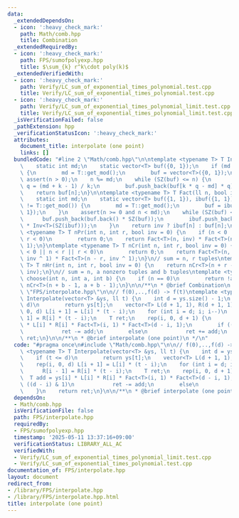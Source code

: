 ```yaml
---
data:
  _extendedDependsOn:
  - icon: ':heavy_check_mark:'
    path: Math/comb.hpp
    title: Combination
  _extendedRequiredBy:
  - icon: ':heavy_check_mark:'
    path: FPS/sumofpolyexp.hpp
    title: $\sum_{k} r^k\cdot poly(k)$
  _extendedVerifiedWith:
  - icon: ':heavy_check_mark:'
    path: Verify/LC_sum_of_exponential_times_polynomial.test.cpp
    title: Verify/LC_sum_of_exponential_times_polynomial.test.cpp
  - icon: ':heavy_check_mark:'
    path: Verify/LC_sum_of_exponential_times_polynomial_limit.test.cpp
    title: Verify/LC_sum_of_exponential_times_polynomial_limit.test.cpp
  _isVerificationFailed: false
  _pathExtension: hpp
  _verificationStatusIcon: ':heavy_check_mark:'
  attributes:
    document_title: interpolate (one point)
    links: []
  bundledCode: "#line 2 \"Math/comb.hpp\"\n\ntemplate <typename T> T Inv(ll n) {\n\
    \    static int md;\n    static vector<T> buf({0, 1});\n    if (md != T::get_mod())\
    \ {\n        md = T::get_mod();\n        buf = vector<T>({0, 1});\n    }\n   \
    \ assert(n > 0);\n    n %= md;\n    while (SZ(buf) <= n) {\n        int k = SZ(buf),\
    \ q = (md + k - 1) / k;\n        buf.push_back(buf[k * q - md] * q);\n    }\n\
    \    return buf[n];\n}\n\ntemplate <typename T> T Fact(ll n, bool inv = 0) {\n\
    \    static int md;\n    static vector<T> buf({1, 1}), ibuf({1, 1});\n    if (md\
    \ != T::get_mod()) {\n        md = T::get_mod();\n        buf = ibuf = vector<T>({1,\
    \ 1});\n    }\n    assert(n >= 0 and n < md);\n    while (SZ(buf) <= n) {\n  \
    \      buf.push_back(buf.back() * SZ(buf));\n        ibuf.push_back(ibuf.back()\
    \ * Inv<T>(SZ(ibuf)));\n    }\n    return inv ? ibuf[n] : buf[n];\n}\n\ntemplate\
    \ <typename T> T nPr(int n, int r, bool inv = 0) {\n    if (n < 0 || n < r ||\
    \ r < 0)\n        return 0;\n    return Fact<T>(n, inv) * Fact<T>(n - r, inv ^\
    \ 1);\n}\ntemplate <typename T> T nCr(int n, int r, bool inv = 0) {\n    if (n\
    \ < 0 || n < r || r < 0)\n        return 0;\n    return Fact<T>(n, inv) * Fact<T>(r,\
    \ inv ^ 1) * Fact<T>(n - r, inv ^ 1);\n}\n// sum = n, r tuples\ntemplate <typename\
    \ T> T nHr(int n, int r, bool inv = 0) {\n    return nCr<T>(n + r - 1, r - 1,\
    \ inv);\n}\n// sum = n, a nonzero tuples and b tuples\ntemplate <typename T> T\
    \ choose(int n, int a, int b) {\n    if (n == 0)\n        return !a;\n    return\
    \ nCr<T>(n + b - 1, a + b - 1);\n}\n\n/**\n * @brief Combination\n */\n#line 3\
    \ \"FPS/interpolate.hpp\"\n\n// f(0),..,f(d) -> f(t)\ntemplate <typename T> T\
    \ Interpolate(vector<T> &ys, ll t) {\n    int d = ys.size() - 1;\n    if (t <=\
    \ d)\n        return ys[t];\n    vector<T> L(d + 1, 1), R(d + 1, 1);\n    rep(i,\
    \ 0, d) L[i + 1] = L[i] * (t - i);\n    for (int i = d; i; i--)\n        R[i -\
    \ 1] = R[i] * (t - i);\n    T ret;\n    rep(i, 0, d + 1) {\n        T add = ys[i]\
    \ * L[i] * R[i] * Fact<T>(i, 1) * Fact<T>(d - i, 1);\n        if ((d - i) & 1)\n\
    \            ret -= add;\n        else\n            ret += add;\n    }\n    return\
    \ ret;\n}\n\n/**\n * @brief interpolate (one point)\n */\n"
  code: "#pragma once\n#include \"Math/comb.hpp\"\n\n// f(0),..,f(d) -> f(t)\ntemplate\
    \ <typename T> T Interpolate(vector<T> &ys, ll t) {\n    int d = ys.size() - 1;\n\
    \    if (t <= d)\n        return ys[t];\n    vector<T> L(d + 1, 1), R(d + 1, 1);\n\
    \    rep(i, 0, d) L[i + 1] = L[i] * (t - i);\n    for (int i = d; i; i--)\n  \
    \      R[i - 1] = R[i] * (t - i);\n    T ret;\n    rep(i, 0, d + 1) {\n      \
    \  T add = ys[i] * L[i] * R[i] * Fact<T>(i, 1) * Fact<T>(d - i, 1);\n        if\
    \ ((d - i) & 1)\n            ret -= add;\n        else\n            ret += add;\n\
    \    }\n    return ret;\n}\n\n/**\n * @brief interpolate (one point)\n */"
  dependsOn:
  - Math/comb.hpp
  isVerificationFile: false
  path: FPS/interpolate.hpp
  requiredBy:
  - FPS/sumofpolyexp.hpp
  timestamp: '2025-05-11 13:37:16+09:00'
  verificationStatus: LIBRARY_ALL_AC
  verifiedWith:
  - Verify/LC_sum_of_exponential_times_polynomial_limit.test.cpp
  - Verify/LC_sum_of_exponential_times_polynomial.test.cpp
documentation_of: FPS/interpolate.hpp
layout: document
redirect_from:
- /library/FPS/interpolate.hpp
- /library/FPS/interpolate.hpp.html
title: interpolate (one point)
---
```

